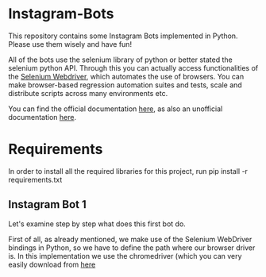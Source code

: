 # Instagram-Bots
This repository contains some Instagram Bots implemented in Python. Please use them wisely and have fun!

All of the bots use the selenium library of python or better stated the selenium python API. Through this you can actually access functionalities of the [Selenium Webdriver](https://www.selenium.dev/), which automates the use of browsers. You can make browser-based regression automation suites and tests, scale and distribute scripts across many environments etc.

You can find the official documentation [here](https://www.selenium.dev/selenium/docs/api/py/api.html), as also an unofficial documentation [here](https://selenium-python.readthedocs.io/index.html).

# Requirements
In order to install all the required libraries for this project, run pip install -r requirements.txt

## Instagram Bot 1

Let's examine step by step what does this first bot do. 

First of all, as already mentioned, we make use of the Selenium WebDriver bindings in Python, so we have to define the path where our browser driver is. In this implementation we use the chromedriver (which you can very easily download from [here](https://chromedriver.chromium.org/downloads)
